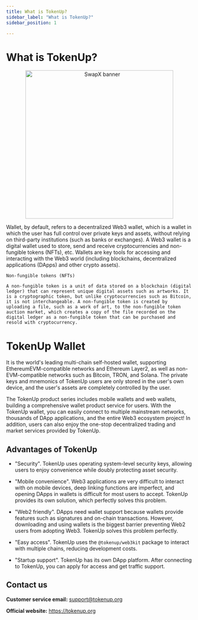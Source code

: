```yaml
---
title: What is TokenUp?
sidebar_label: "What is TokenUp?"
sidebar_position: 1

---
```


# What is TokenUp? 

<p align="center">
<img src="/img/logo.svg" alt="SwapX banner" width="400"></img></p>

Wallet, by default, refers to a decentralized Web3 wallet, which is a wallet in which the user has full control over private keys and assets, without relying on third-party institutions (such as banks or exchanges). A Web3 wallet is a digital wallet used to store, send and receive cryptocurrencies and non-fungible tokens (NFTs), etc. Wallets are key tools for accessing and interacting with the Web3 world (including blockchains, decentralized applications (DApps) and other crypto assets).

    Non-fungible tokens (NFTs)

    A non-fungible token is a unit of data stored on a blockchain (digital ledger) that can represent unique digital assets such as artworks. It is a cryptographic token, but unlike cryptocurrencies such as Bitcoin, it is not interchangeable. A non-fungible token is created by uploading a file, such as a work of art, to the non-fungible token auction market, which creates a copy of the file recorded on the digital ledger as a non-fungible token that can be purchased and resold with cryptocurrency.

# TokenUp Wallet

It is the world's leading multi-chain self-hosted wallet, supporting EthereumEVM-compatible networks and Ethereum Layer2, as well as non-EVM-compatible networks such as Bitcoin, TRON, and Solana. The private keys and mnemonics of TokenUp users are only stored in the user's own device, and the user's assets are completely controlled by the user.

The TokenUp product series includes mobile wallets and web wallets, building a comprehensive wallet product service for users. With the TokenUp wallet, you can easily connect to multiple mainstream networks, thousands of DApp applications, and the entire Web3 ecosystem project! In addition, users can also enjoy the one-stop decentralized trading and market services provided by TokenUp.

## Advantages of TokenUp

* "Security". TokenUp uses operating system-level security keys, allowing users to enjoy convenience while doubly protecting asset security.

* "Mobile convenience". Web3 applications are very difficult to interact with on mobile devices, deep linking functions are imperfect, and opening DApps in wallets is difficult for most users to accept. TokenUp provides its own solution, which perfectly solves this problem.

* "Web2 friendly". DApps need wallet support because wallets provide features such as signatures and on-chain transactions. However, downloading and using wallets is the biggest barrier preventing Web2 users from adopting Web3. TokenUp solves this problem perfectly.
* "Easy access". TokenUp uses the `@tokenup/web3kit` package to interact with multiple chains, reducing development costs.
* "Startup support". TokenUp has its own DApp platform. After connecting to TokenUp, you can apply for access and get traffic support.

## Contact us

**Customer service email:** support@tokenup.org

**Official website:** https://tokenup.org